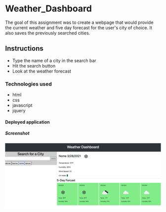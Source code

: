 # Weather_Dashboard

The goal of this assignment was to create a webpage that would provide the current weather and five day forecast for the user's city of choice. It also saves the previously searched cities.

## Instructions

- Type the name of a city in the search bar
- Hit the search button
- Look at the weather forecast

### Technologies used

- html
- css
- javascript
- jquery

#### Deployed application

##### Screenshot

![screenshot](./Assets/screenshot.png)

